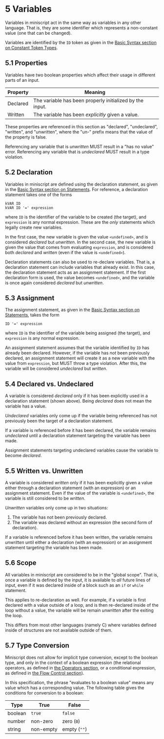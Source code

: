 # 5 Variables
Variables in miniscript act in the same way as variables in any other language. That is, they are some identifier which represents a non-constant value (one that can be changed).

Variables are identified by the `ID` token as given in the [Basic Syntax section on Constant Token Types](../basic_syntax/tokens.md#212-constant-token-types).

## 5.1 Properties
Variables have two boolean properties which affect their usage in different parts of an input.

| Property |                          Meaning                         |
| -------- | -------------------------------------------------------- |
| Declared | The variable has been properly initialized by the input. |
| Written  | The variable has been *explicitly* given a value.        |

These properties are referenced in this section as "declared", "undeclared", "written", and "unwritten", where the "un-" prefix means that the value of the property is false.

Referencing any variable that is *unwritten* MUST result in a "has no value" error. Referencing any variable that is *undeclared* MUST result in a type violation.

## 5.2 Declaration
Variables in miniscript are defined using the declaration statement, as given in the [Basic Syntax section on Statements](../basic_syntax/statements.md#231-declaration). For reference, a declaration statement takes one of the forms

    kVAR ID
    kVAR ID '=' expression

where `ID` is the identifier of the variable to be created (the target), and `expression` is any normal expression. These are the *only* statements which legally create new variables.

In the first case, the new variable is given the value `<undefined>`, and is considered *declared* but *unwritten*. In the second case, the new variable is given the value that comes from evaluating `expression`, and is considered both *declared* and *written* (even if the value is `<undefined>`).

Declaration statements can also be used to re-declare variables. That is, a declaration statement can include variables that already exist. In this case, the declaration statement acts as an assignment statement. If the first declaration form is used, the value becomes `<undefined>`, and the variable is once again considered *declared* but *unwritten*.

## 5.3 Assignment
The assignment statement, as given in the [Basic Syntax section on Statements](../basic_syntax/statements.md#232-assignment), takes the form

    ID '=' expression

where `ID` is the identifier of the variable being assigned (the target), and `expression` is any normal expression.

An assignment statement assumes that the variable identified by `ID` has already been declared. However, if the variable has *not* been previously declared, an assignment statement will create it as a new variable with the value from `expression`, but MUST throw a type violation. After this, the variable will be considered *undeclared* but *written*.

## 5.4 Declared vs. Undeclared
A variable is considered *declared* only if it has been explicitly used in a declaration statement (shown above). Being *declared* does not mean the variable has a value.

*Undeclared* variables only come up if the variable being referenced has not previously been the target of a declaration statement.

If a variable is referenced before it has been declared, the variable remains *undeclared* until a declaration statement targeting the variable has been made.

Assignment statements targeting undeclared variables cause the variable to become *declared*.

## 5.5 Written vs. Unwritten
A variable is considered *written* only if it has been explicitly given a value either through a declaration statement (with an expression) or an assignment statement. Even if the value of the variable is `<undefined>`, the variable is still considered to be *written*.

*Unwritten* variables only come up in two situations:

  1. The variable has not been previously declared.
  2. The variable was declared without an expression (the second form of declaration).

If a variable is referenced before it has been written, the variable remains *unwritten* until either a declaration (with an expression) or an assignment statement targeting the variable has been made.

## 5.6 Scope
All variables in miniscript are considered to be in the "global scope". That is, once a variable is defined by the input, it is available to *all* future lines of input, even if it was declared inside of a block such as an `if` or `while` statement.

This applies to re-declaration as well. For example, if a variable is first declared with a value outside of a loop, and is then re-declared inside of the loop without a value, the variable will be remain *unwritten* after the exiting the loop.

This differs from most other languages (namely C) where variables defined inside of structures are not available outside of them.

## 5.7 Type Conversion
Miniscript does not allow for implicit type conversion, except to the boolean type, and only in the context of a boolean expression (the relational operators, as defined in [the Operators section](../operators/index.md#68-logical-and), or a conditional expression, as defined in [the Flow Control section](../flow_control/conditionals.md#7111-if)).

In this specification, the phrase "evaluates to a boolean value" means any value which has a corresponding value. The following table gives the conditions for conversion to a boolean:

|   Type  |    True   |    False     |
| ------- | --------- | ------------ |
| boolean | `true`    | `false`      |
| number  | non-zero  | zero (`0`)   |
| string  | non-empty | empty (`""`) |
